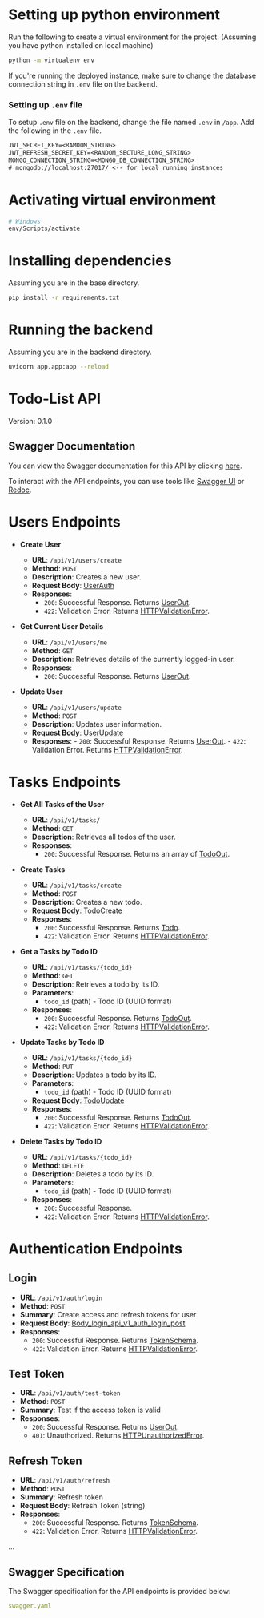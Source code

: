 # Setting up python environment

Run the following to create a virtual environment for the project. (Assuming you have python installed on local machine)

```bash
python -m virtualenv env

```

If you're running the deployed instance, make sure to change the database connection string in `.env` file on the backend.

### Setting up `.env` file

To setup `.env` file on the backend, change the file named `.env` in `/app`.
Add the following in the `.env` file.

```txt
JWT_SECRET_KEY=<RAMDOM_STRING>
JWT_REFRESH_SECRET_KEY=<RANDOM_SECTURE_LONG_STRING>
MONGO_CONNECTION_STRING=<MONGO_DB_CONNECTION_STRING>
# mongodb://localhost:27017/ <-- for local running instances
```

# Activating virtual environment

```bash
# Windows
env/Scripts/activate

```

# Installing dependencies

Assuming you are in the base directory.

```bash
pip install -r requirements.txt
```

# Running the backend

Assuming you are in the backend directory.

```bash
uvicorn app.app:app --reload
```

# Todo-List API

Version: 0.1.0

## Swagger Documentation

You can view the Swagger documentation for this API by clicking [here](./swagger.yaml).

To interact with the API endpoints, you can use tools like [Swagger UI](https://swagger.io/tools/swagger-ui/) or [Redoc](https://redoc.ly/).

# Users Endpoints

- **Create User**

  - **URL**: `/api/v1/users/create`
  - **Method**: `POST`
  - **Description**: Creates a new user.
  - **Request Body**: [UserAuth](#userauth)
  - **Responses**:
    - `200`: Successful Response. Returns [UserOut](#userout).
    - `422`: Validation Error. Returns [HTTPValidationError](#httpvalidationerror).

- **Get Current User Details**

  - **URL**: `/api/v1/users/me`
  - **Method**: `GET`
  - **Description**: Retrieves details of the currently logged-in user.
  - **Responses**:
    - `200`: Successful Response. Returns [UserOut](#userout).

- **Update User**

  - **URL**: `/api/v1/users/update`
  - **Method**: `POST`
  - **Description**: Updates user information.
  - **Request Body**: [UserUpdate](#userupdate)
  - **Responses**: - `200`: Successful Response. Returns [UserOut](#userout). - `422`: Validation Error. Returns [HTTPValidationError](#httpvalidationerror).

# Tasks Endpoints

- **Get All Tasks of the User**

  - **URL**: `/api/v1/tasks/`
  - **Method**: `GET`
  - **Description**: Retrieves all todos of the user.
  - **Responses**:
    - `200`: Successful Response. Returns an array of [TodoOut](#todoout).

- **Create Tasks**

  - **URL**: `/api/v1/tasks/create`
  - **Method**: `POST`
  - **Description**: Creates a new todo.
  - **Request Body**: [TodoCreate](#todocreate)
  - **Responses**:
    - `200`: Successful Response. Returns [Todo](#todo).
    - `422`: Validation Error. Returns [HTTPValidationError](#httpvalidationerror).

- **Get a Tasks by Todo ID**

  - **URL**: `/api/v1/tasks/{todo_id}`
  - **Method**: `GET`
  - **Description**: Retrieves a todo by its ID.
  - **Parameters**:
    - `todo_id` (path) - Todo ID (UUID format)
  - **Responses**:
    - `200`: Successful Response. Returns [TodoOut](#todoout).
    - `422`: Validation Error. Returns [HTTPValidationError](#httpvalidationerror).

- **Update Tasks by Todo ID**

  - **URL**: `/api/v1/tasks/{todo_id}`
  - **Method**: `PUT`
  - **Description**: Updates a todo by its ID.
  - **Parameters**:
    - `todo_id` (path) - Todo ID (UUID format)
  - **Request Body**: [TodoUpdate](#todoupdate)
  - **Responses**:
    - `200`: Successful Response. Returns [TodoOut](#todoout).
    - `422`: Validation Error. Returns [HTTPValidationError](#httpvalidationerror).

- **Delete Tasks by Todo ID**
  - **URL**: `/api/v1/tasks/{todo_id}`
  - **Method**: `DELETE`
  - **Description**: Deletes a todo by its ID.
  - **Parameters**:
    - `todo_id` (path) - Todo ID (UUID format)
  - **Responses**:
    - `200`: Successful Response.
    - `422`: Validation Error. Returns [HTTPValidationError](#httpvalidationerror).

# Authentication Endpoints

## Login

- **URL**: `/api/v1/auth/login`
- **Method**: `POST`
- **Summary**: Create access and refresh tokens for user
- **Request Body**: [Body_login_api_v1_auth_login_post](#body_login_api_v1_auth_login_post)
- **Responses**:
  - `200`: Successful Response. Returns [TokenSchema](#tokenschema).
  - `422`: Validation Error. Returns [HTTPValidationError](#httpvalidationerror).

## Test Token

- **URL**: `/api/v1/auth/test-token`
- **Method**: `POST`
- **Summary**: Test if the access token is valid
- **Responses**:
  - `200`: Successful Response. Returns [UserOut](#userout).
  - `401`: Unauthorized. Returns [HTTPUnauthorizedError](#httpunauthorizederror).

## Refresh Token

- **URL**: `/api/v1/auth/refresh`
- **Method**: `POST`
- **Summary**: Refresh token
- **Request Body**: Refresh Token (string)
- **Responses**:
  - `200`: Successful Response. Returns [TokenSchema](#tokenschema).
  - `422`: Validation Error. Returns [HTTPValidationError](#httpvalidationerror).

...

## Swagger Specification

The Swagger specification for the API endpoints is provided below:

```yaml
swagger.yaml
```
